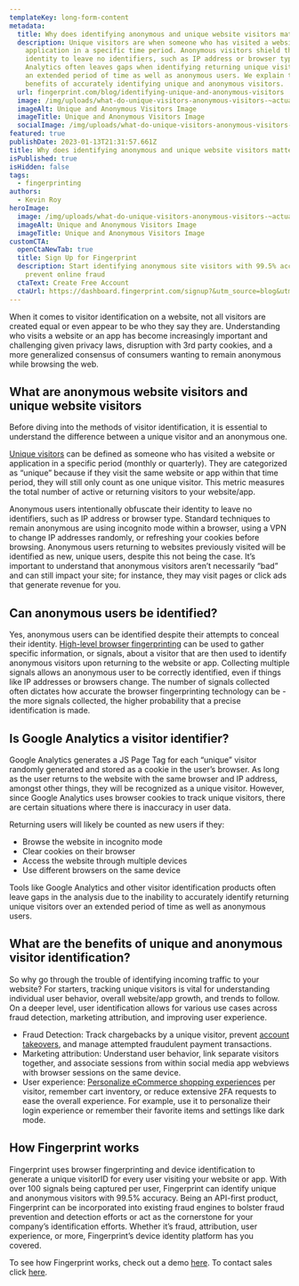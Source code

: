 ```yaml
---
templateKey: long-form-content
metadata:
  title: Why does identifying anonymous and unique website visitors matter?
  description: Unique visitors are when someone who has visited a website or
    application in a specific time period. Anonymous visitors shield their
    identity to leave no identifiers, such as IP address or browser type. Google
    Analytics often leaves gaps when identifying returning unique visitors over
    an extended period of time as well as anonymous users. We explain the
    benefits of accurately identifying unique and anonymous visitors.
  url: fingerprint.com/blog/identifying-unique-and-anonymous-visitors
  image: /img/uploads/what-do-unique-visitors-anonymous-visitors-~actually~-mean-when-it-comes-to-identifying-them_.jpg
  imageAlt: Unique and Anonymous Visitors Image
  imageTitle: Unique and Anonymous Visitors Image
  socialImage: /img/uploads/what-do-unique-visitors-anonymous-visitors-~actually~-mean-when-it-comes-to-identifying-them_.jpg
featured: true
publishDate: 2023-01-13T21:31:57.661Z
title: Why does identifying anonymous and unique website visitors matter?
isPublished: true
isHidden: false
tags:
  - fingerprinting
authors:
  - Kevin Roy
heroImage:
  image: /img/uploads/what-do-unique-visitors-anonymous-visitors-~actually~-mean-when-it-comes-to-identifying-them_.jpg
  imageAlt: Unique and Anonymous Visitors Image
  imageTitle: Unique and Anonymous Visitors Image
customCTA:
  openCtaNewTab: true
  title: Sign Up for Fingerprint
  description: Start identifying anonymous site visitors with 99.5% accuracy to
    prevent online fraud
  ctaText: Create Free Account
  ctaUrl: https://dashboard.fingerprint.com/signup?&utm_source=blog&utm_medium=website&utm_campaign=blog
---
```

When it comes to visitor identification on a website, not all visitors are created equal or even appear to be who they say they are. Understanding who visits a website or an app has become increasingly important and challenging given privacy laws, disruption with 3rd party cookies, and a more generalized consensus of consumers wanting to remain anonymous while browsing the web. 



## What are anonymous website visitors and unique website visitors

Before diving into the methods of visitor identification, it is essential to understand the difference between a unique visitor and an anonymous one. 

[Unique visitors](https://useinsider.com/glossary/unique-visitor/) can be defined as someone who has visited a website or application in a specific period (monthly or quarterly). They are categorized as “unique” because if they visit the same website or app within that time period, they will still only count as one unique visitor. This metric measures the total number of active or returning visitors to your website/app. 

Anonymous users intentionally obfuscate their identity to leave no identifiers, such as IP address or browser type. Standard techniques to remain anonymous are using incognito mode within a browser, using a VPN to change IP addresses randomly, or refreshing your cookies before browsing. Anonymous users returning to websites previously visited will be identified as new, unique users, despite this not being the case. It’s important to understand that anonymous visitors aren’t necessarily “bad” and can still impact your site; for instance, they may visit pages or click ads that generate revenue for you.



## Can anonymous users be identified? 

Yes, anonymous users can be identified despite their attempts to conceal their identity. [High-level browser fingerprinting](https://fingerprint.com/blog/browser-fingerprinting-techniques/?&utm_source=blog&utm_medium=website&utm_campaign=blog) can be used to gather specific information, or signals, about a visitor that are then used to identify anonymous visitors upon returning to the website or app. Collecting multiple signals allows an anonymous user to be correctly identified, even if things like IP addresses or browsers change. The number of signals collected often dictates how accurate the browser fingerprinting technology can be - the more signals collected, the higher probability that a precise identification is made. 



## Is Google Analytics a visitor identifier? 

Google Analytics generates a JS Page Tag for each “unique” visitor randomly generated and stored as a cookie in the user’s browser. As long as the user returns to the website with the same browser and IP address, amongst other things, they will be recognized as a unique visitor. However, since Google Analytics uses browser cookies to track unique visitors, there are certain situations where there is inaccuracy in user data. 

Returning users will likely be counted as new users if they:

* Browse the website in incognito mode
* Clear cookies on their browser
* Access the website through multiple devices
* Use different browsers on the same device

Tools like Google Analytics and other visitor identification products often leave gaps in the analysis due to the inability to accurately identify returning unique visitors over an extended period of time as well as anonymous users. 



## What are the benefits of unique and anonymous visitor identification? 

So why go through the trouble of identifying incoming traffic to your website? For starters, tracking unique visitors is vital for understanding individual user behavior, overall website/app growth, and trends to follow. On a deeper level, user identification allows for various use cases across fraud detection, marketing attribution, and improving user experience.

* Fraud Detection: Track chargebacks by a unique visitor, prevent [account takeovers](https://fingerprint.com/account-takeover/?&utm_source=blog&utm_medium=website&utm_campaign=blog), and manage attempted fraudulent payment transactions. 
* Marketing attribution: Understand user behavior, link separate visitors together, and associate sessions from within social media app webviews with browser sessions on the same device.
* User experience: [Personalize eCommerce shopping experiences](https://fingerprint.com/use-cases/personalization/?&utm_source=blog&utm_medium=website&utm_campaign=blog) per visitor, remember cart inventory, or reduce extensive 2FA requests to ease the overall experience. For example, use it to personalize their login experience or remember their favorite items and settings like dark mode. 



## How Fingerprint works

Fingerprint uses browser fingerprinting and device identification to generate a unique visitorID for every user visiting your website or app. With over 100 signals being captured per user, Fingerprint can identify unique and anonymous visitors with 99.5% accuracy. Being an API-first product, Fingerprint can be incorporated into existing fraud engines to bolster fraud prevention and detection efforts or act as the cornerstone for your company’s identification efforts. Whether it’s fraud, attribution, user experience, or more, Fingerprint’s device identity platform has you covered. 

To see how Fingerprint works, check out a demo [here](https://fingerprint.com/demo/?&utm_source=blog&utm_medium=website&utm_campaign=blog). To contact sales click [here](https://fingerprint.com/contact-sales/?&utm_source=blog&utm_medium=website&utm_campaign=blog).